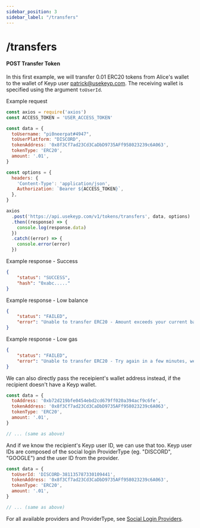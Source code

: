 ```yaml
---
sidebar_position: 3
sidebar_label: "/transfers"
---
```


# /transfers

#### POST Transfer Token

In this first example, we will transfer 0.01 ERC20 tokens from Alice's wallet to the wallet of Keyp user patrick@usekeyp.com. The receiving wallet is specified using the argument `toUserId`. 

Example request

```js
const axios = require('axios')
const ACCESS_TOKEN = 'USER_ACCESS_TOKEN'

const data = {
  toUsername: "pi0neerpat#4947",
  toUserPlatform: "DISCORD",
  tokenAddress: '0x8f3Cf7ad23Cd3CaDbD9735AFf958023239c6A063',
  tokenType: 'ERC20',
  amount: '.01',
}

const options = {
  headers: {
    'Content-Type': 'application/json',
    Authorization: `Bearer ${ACCESS_TOKEN}`,
  },
}

axios
  .post('https://api.usekeyp.com/v1/tokens/transfers', data, options)
  .then((response) => {
    console.log(response.data)
  })
  .catch((error) => {
    console.error(error)
  })
```

Example response - Success

```json
{
    "status": "SUCCESS",
    "hash": "0xabc....."
}
```

Example response - Low balance

```json
{
    "status": "FAILED",
    "error": "Unable to transfer ERC20 - Amount exceeds your current balance of 0"
}
```

Example response - Low gas

```json
{
    "status": "FAILED",
    "error": "Unable to transfer ERC20 - Try again in a few minutes, we're sending some gas to your wallet."
}
```

We can also directly pass the receipient's wallet address instead, if the recipient doesn't have a Keyp wallet.

```js
const data = {
  toAddress: '0xb72d219bfe0454ebd2cd679ff020a394acf9c6fe',
  tokenAddress: '0x8f3Cf7ad23Cd3CaDbD9735AFf958023239c6A063',
  tokenType: 'ERC20',
  amount: '.01',
}

// ... (same as above)
```

And if we know the recipient's Keyp user ID, we can use that too. Keyp user IDs are composed of the social login ProviderType (eg. "DISCORD", "GOOGLE") and the user ID from the provider. 

```js
const data = {
  toUserId: 'DISCORD-381135787330109441', 
  tokenAddress: '0x8f3Cf7ad23Cd3CaDbD9735AFf958023239c6A063',
  tokenType: 'ERC20',
  amount: '.01',
}

// ... (same as above)
```

For all available providers and ProviderType, see [Social Login Providers](/oauth/providers).
